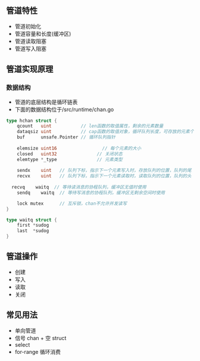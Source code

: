 ## 管道特性
- 管道初始化
- 管道容量和长度(缓冲区)
- 管道读取阻塞
- 管道写入阻塞

## 管道实现原理

### 数据结构

- 管道的底层结构是循环链表
- 下面的数据结构位于/src/runtime/chan.go

```go
type hchan struct {
	qcount   uint           // len函数的取值属性，剩余的元素数量
	dataqsiz uint           // cap函数的取值对象，循环队列长度，可存放的元素个数
	buf      unsafe.Pointer // 循环队列指针
  
	elemsize uint16					// 每个元素的大小
	closed   uint32				  // 关闭状态  
	elemtype *_type 			  // 元素类型
  
	sendx    uint   // 队列下标，指示下一个元素写入时，存放队列的位置，队列的尾
	recvx    uint   // 队列下标，指示下一个元素读取时，读取队列的位置，队列的头
  
  recvq    waitq  // 等待读消息的协程队列，缓冲区无值时使用
	sendq    waitq  // 等待写消息的协程队列，缓冲区无剩余空间时使用

	lock mutex      // 互斥锁，chan不允许并发读写
}

type waitq struct {
	first *sudog
	last  *sudog
}
```

## 管道操作

- 创建
- 写入
- 读取
- 关闭

## 常见用法

- 单向管道
- 信号 chan + 空 struct
- select
- for-range 循环消费